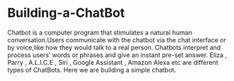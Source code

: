 # Building-a-ChatBot
Chatbot is a computer program that stimulates a natural human conversation.Users communicate with the chatbot via the chat interface or by voice,like how they would talk to a real person.
Chatbots interpret and process users’ words or phrases and give an instant pre-set answer.
Eliza , Parry , A.L.I.C.E , Siri , Google Assistant , Amazon Alexa etc are different types of ChatBots.
Here we are building a simple chatbot.

